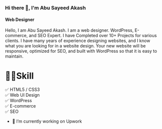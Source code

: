 ### Hi there 👋, I'm Abu Sayeed Akash
#### Web Designer
 Hello, I am Abu Sayeed Akash. I am a web designer. WordPress, E-commerce, and SEO Expert. I have Completed over 10+ Projects for various clients. I have many years of experience designing websites, and I know what you are looking for in a website design. Your new website will be responsive, optimized for SEO, and built with WordPress so that it is easy to maintain. 

# 👨‍💻Skill
✅ HTML5 / CSS3 </br>
✅ Web UI Design </br>
✅ WordPress </br>
✅ E-commerce </br>
✅ SEO </br>

- 🔭 I’m currently working on Upwork 
